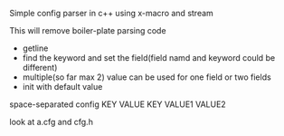 Simple config parser in c++ using x-macro and stream

This will remove boiler-plate parsing code
- getline
- find the keyword and set the field(field namd and keyword could be different)
- multiple(so far max 2) value can be used for one field or two fields
- init with default value

space-separated config
KEY VALUE
KEY VALUE1 VALUE2

look at a.cfg and cfg.h
